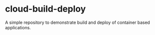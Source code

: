 # cloud-build-deploy
A simple repository to demonstrate build and deploy of container based applications.
